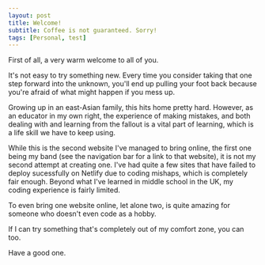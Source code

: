 ```yaml
---
layout: post
title: Welcome!
subtitle: Coffee is not guaranteed. Sorry!
tags: [Personal, test]
---
```


First of all, a very warm welcome to all of you.

It's not easy to try something new. Every time you consider taking that one step forward into the unknown, you'll end up pulling your foot back because you're afraid of what might happen if you mess up.

Growing up in an east-Asian family, this hits home pretty hard. However, as an educator in my own right, the experience of making mistakes, and both dealing with and learning from the fallout is a vital part of learning, which is a life skill we have to keep using. 

While this is the second website I've managed to bring online, the first one being my band (see the navigation bar for a link to that website), it is not my second attempt at creating one. I've had quite a few sites that have failed to deploy sucessfully on Netlify due to coding mishaps, which is completely fair enough. Beyond what I've learned in middle school in the UK, my coding experience is fairly limited.

To even bring one website online, let alone two, is quite amazing for someone who doesn't even code as a hobby.

If I can try something that's completely out of my comfort zone, you can too.

Have a good one.
